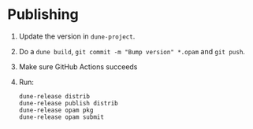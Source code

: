 # Publishing

1. Update the version in `dune-project`.
2. Do a `dune build`, `git commit -m "Bump version" *.opam` and `git push`.
3. Make sure GitHub Actions succeeds
4. Run:
   
   ```shell
   dune-release distrib
   dune-release publish distrib
   dune-release opam pkg
   dune-release opam submit
   ```
